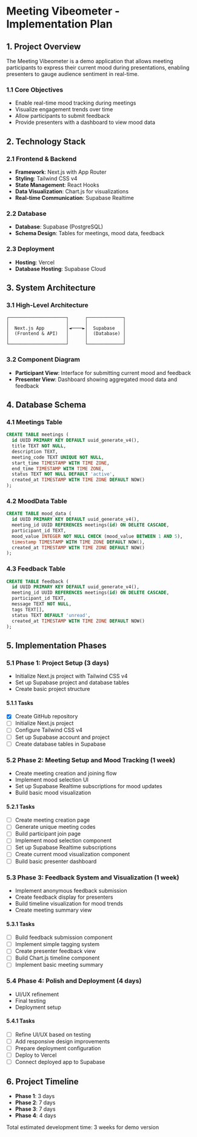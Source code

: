 # Meeting Vibeometer - Implementation Plan

## 1. Project Overview
The Meeting Vibeometer is a demo application that allows meeting participants to express their current mood during presentations, enabling presenters to gauge audience sentiment in real-time.

### 1.1 Core Objectives
- Enable real-time mood tracking during meetings
- Visualize engagement trends over time
- Allow participants to submit feedback
- Provide presenters with a dashboard to view mood data

## 2. Technology Stack

### 2.1 Frontend & Backend
- **Framework**: Next.js with App Router
- **Styling**: Tailwind CSS v4
- **State Management**: React Hooks
- **Data Visualization**: Chart.js for visualizations
- **Real-time Communication**: Supabase Realtime

### 2.2 Database
- **Database**: Supabase (PostgreSQL)
- **Schema Design**: Tables for meetings, mood data, feedback

### 2.3 Deployment
- **Hosting**: Vercel
- **Database Hosting**: Supabase Cloud

## 3. System Architecture

### 3.1 High-Level Architecture
```
┌─────────────────────┐      ┌─────────────┐
│                     │      │             │
│  Next.js App        │◄────►│  Supabase   │
│  (Frontend & API)   │      │  (Database) │
│                     │      │             │
└─────────────────────┘      └─────────────┘
```

### 3.2 Component Diagram
- **Participant View**: Interface for submitting current mood and feedback
- **Presenter View**: Dashboard showing aggregated mood data and feedback

## 4. Database Schema

### 4.1 Meetings Table
```sql
CREATE TABLE meetings (
  id UUID PRIMARY KEY DEFAULT uuid_generate_v4(),
  title TEXT NOT NULL,
  description TEXT,
  meeting_code TEXT UNIQUE NOT NULL,
  start_time TIMESTAMP WITH TIME ZONE,
  end_time TIMESTAMP WITH TIME ZONE,
  status TEXT NOT NULL DEFAULT 'active',
  created_at TIMESTAMP WITH TIME ZONE DEFAULT NOW()
);
```

### 4.2 MoodData Table
```sql
CREATE TABLE mood_data (
  id UUID PRIMARY KEY DEFAULT uuid_generate_v4(),
  meeting_id UUID REFERENCES meetings(id) ON DELETE CASCADE,
  participant_id TEXT,
  mood_value INTEGER NOT NULL CHECK (mood_value BETWEEN 1 AND 5),
  timestamp TIMESTAMP WITH TIME ZONE DEFAULT NOW(),
  created_at TIMESTAMP WITH TIME ZONE DEFAULT NOW()
);
```

### 4.3 Feedback Table
```sql
CREATE TABLE feedback (
  id UUID PRIMARY KEY DEFAULT uuid_generate_v4(),
  meeting_id UUID REFERENCES meetings(id) ON DELETE CASCADE,
  participant_id TEXT,
  message TEXT NOT NULL,
  tags TEXT[],
  status TEXT DEFAULT 'unread',
  created_at TIMESTAMP WITH TIME ZONE DEFAULT NOW()
);
```

## 5. Implementation Phases

### 5.1 Phase 1: Project Setup (3 days)
- Initialize Next.js project with Tailwind CSS v4
- Set up Supabase project and database tables
- Create basic project structure

#### 5.1.1 Tasks
- [x] Create GitHub repository
- [ ] Initialize Next.js project
- [ ] Configure Tailwind CSS v4
- [ ] Set up Supabase account and project
- [ ] Create database tables in Supabase

### 5.2 Phase 2: Meeting Setup and Mood Tracking (1 week)
- Create meeting creation and joining flow
- Implement mood selection UI
- Set up Supabase Realtime subscriptions for mood updates
- Build basic mood visualization

#### 5.2.1 Tasks
- [ ] Create meeting creation page
- [ ] Generate unique meeting codes
- [ ] Build participant join page
- [ ] Implement mood selection component
- [ ] Set up Supabase Realtime subscriptions
- [ ] Create current mood visualization component
- [ ] Build basic presenter dashboard

### 5.3 Phase 3: Feedback System and Visualization (1 week)
- Implement anonymous feedback submission
- Create feedback display for presenters
- Build timeline visualization for mood trends
- Create meeting summary view

#### 5.3.1 Tasks
- [ ] Build feedback submission component
- [ ] Implement simple tagging system
- [ ] Create presenter feedback view
- [ ] Build Chart.js timeline component
- [ ] Implement basic meeting summary

### 5.4 Phase 4: Polish and Deployment (4 days)
- UI/UX refinement
- Final testing
- Deployment setup

#### 5.4.1 Tasks
- [ ] Refine UI/UX based on testing
- [ ] Add responsive design improvements
- [ ] Prepare deployment configuration
- [ ] Deploy to Vercel
- [ ] Connect deployed app to Supabase

## 6. Project Timeline
- **Phase 1**: 3 days
- **Phase 2**: 7 days
- **Phase 3**: 7 days
- **Phase 4**: 4 days

Total estimated development time: 3 weeks for demo version